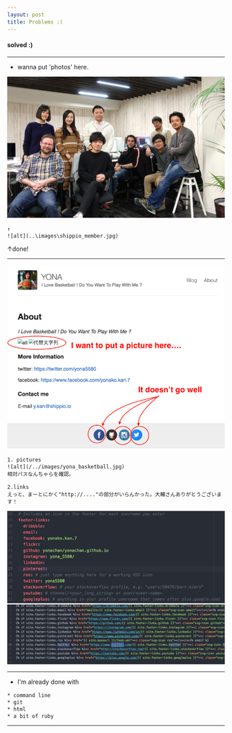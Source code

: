 ```yaml
---
layout: post
title: Problems :(
---
```


#### solved :)

***



* wanna put 'photos' here.

![alt](..\images\shippio_member.jpg)

```
↑
![alt](..\images\shippio_member.jpg)
```

↑done!


***

![alt](..\images/problems1.jpg)
```
1. pictures
![alt](/../images/yona_basketball.jpg)
相対パスなんちゃらを確認。
```
```
2.links
えっと、まーとにかく"http://...."の部分がいらんかった。大輔さんありがとうございます！
```
![alt](..\images/problems2.jpg)
![alt](..\images/problems3.jpg)
***


* I'm already done with

```
* command line
* git
* html
* a bit of ruby
```




***
